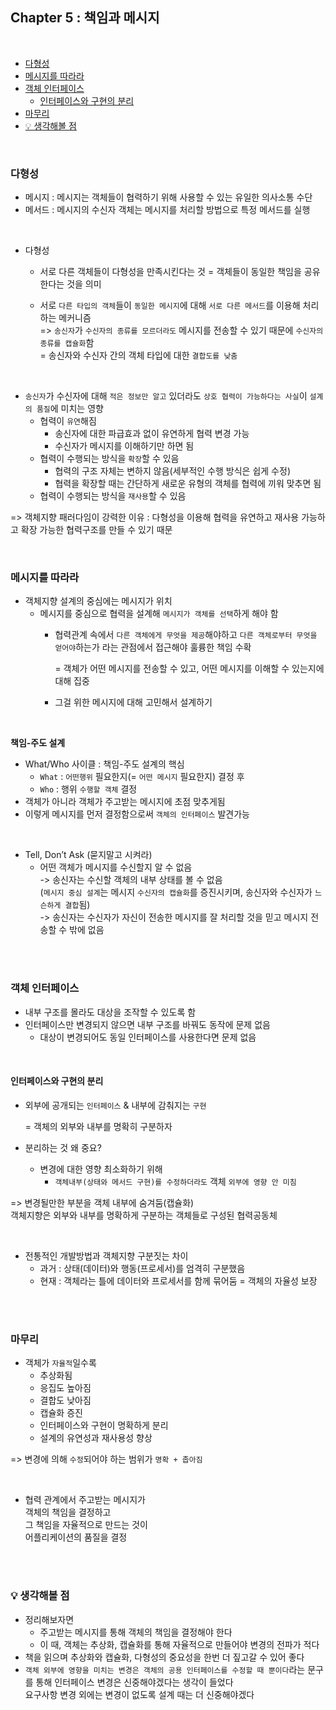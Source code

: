 ## Chapter 5 : 책임과 메시지  

<br/>  

- [다형성](#다형성)
- [메시지를 따라라](#메시지를-따라라)
- [객체 인터페이스](#객체-인터페이스)
  - [인터페이스와 구현의 분리](#인터페이스와-구현의-분리)
- [마무리](#마무리)  
- [💡 생각해볼 점](#-생각해볼-점)    

<br/> 

### 다형성    
- 메시지 : 메시지는 객체들이 협력하기 위해 사용할 수 있는 유일한 의사소통 수단
- 메서드 :  메시지의 수신자 객체는 메시지를 처리할 방법으로 특정 메서드를 실행  

<br/>    

- 다형성
  - 서로 다른 객체들이 다형성을 만족시킨다는 것 = 객체들이 동일한 책임을 공유한다는 것을 의미   
  
  - 서로 `다른 타입의 객체`들이 `동일한 메시지`에 대해 `서로 다른 메서드`를 이용해 처리하는 메커니즘   
  => `송신자`가 `수신자의 종류를 모르더라도` 메시지를 전송할 수 있기 때문에 `수신자의 종류를 캡슐화`함     
    = 송신자와 수신자 간의 객체 타입에 대한 `결합도를 낮춤`              

<br/>   

- `송신자`가 수신자에 대해 `적은 정보만 알고` 있더라도 `상호 협력이 가능하다는 사실`이 `설계의 품질`에 미치는 영향     
  - 협력이 `유연`해짐   
    - 송신자에 대한 파급효과 없이 유연하게 협력 변경 가능
    - 수신자가 메시지를 이해하기만 하면 됨  
  - 협력이 수행되는 방식을 `확장`할 수 있음
    - 협력의 구조 자체는 변하지 않음(세부적인 수행 방식은 쉽게 수정)
    - 협력을 확장할 때는 간단하게 새로운 유형의 객체를 협력에 끼워 맞추면 됨  
  - 협력이 수행되는 방식을 `재사용`할 수 있음  

=> 객체지향 패러다임이 강력한 이유 : 다형성을 이용해 협력을 유연하고 재사용 가능하고 확장 가능한 협력구조를 만들 수 있기 때문

<br/>

### 메시지를 따라라
- 객체지향 설계의 중심에는 메시지가 위치   
  - 메시지를 중심으로 협력을 설계해 `메시지가 객체를 선택`하게 해야 함  
    - 협력관계 속에서 `다른 객체에게 무엇을 제공`해야하고 `다른 객체로부터 무엇을 얻어야`하는가 라는 관점에서 접근해야 훌륭한 책임 수확   
    
      = 객체가 어떤 메시지를 전송할 수 있고, 어떤 메시지를 이해할 수 있는지에 대해 집중

    - 그걸 위한 메시지에 대해 고민해서 설계하기   

<br/>

**책임-주도 설계**  
- What/Who 사이클 : 책임-주도 설계의 핵심  
  - `What` : `어떤행위` 필요한지(= `어떤 메시지` 필요한지) 결정 후   
  - `Who` : 행위 `수행할 객체` 결정
- 객체가 아니라 객체가 주고받는 메시지에 초점 맞추게됨    
- 이렇게 메시지를 먼저 결정함으로써 `객체의 인터페이스` 발견가능  

<br/>

- Tell, Don’t Ask (묻지말고 시켜라)
  - 어떤 객체가 메시지를 수신할지 알 수 없음    
    -> 송신자는 수신할 객체의 내부 상태를 볼 수 없음   
      (`메시지 중심 설계`는 메시지 `수신자의 캡슐화`를 증진시키며, 송신자와 수신자가 `느슨하게 결합`됨)       
    -> 송신자는 수신자가 자신이 전송한 메시지를 잘 처리할 것을 믿고 메시지 전송할 수 밖에 없음     

<br/><br/>

### 객체 인터페이스     
- 내부 구조를 몰라도 대상을 조작할 수 있도록 함  
- 인터페이스만 변경되지 않으면 내부 구조를 바꿔도 동작에 문제 없음
  - 대상이 변경되어도 동일 인터페이스를 사용한다면 문제 없음

<br/>

#### 인터페이스와 구현의 분리     
   
- 외부에 공개되는 `인터페이스`  & 내부에 감춰지는 `구현`   

  = 객체의 외부와 내부를 명확히 구분하자
 
- 분리하는 것 왜 중요?
  - 변경에 대한 영향 최소화하기 위해    
    - `객체내부(상태와 메서드 구현)를 수정하더라도` 객체 `외부에 영향 안 미침`      

=> 변경될만한 부분을 객체 내부에 숨겨둠(캡슐화)     
객체지향은 외부와 내부를 명확하게 구분하는 객체들로 구성된 협력공동체   

<br/>

- 전통적인 개발방법과 객체지향 구분짓는 차이  
  - 과거 : 상태(데이터)와 행동(프로세서)를 엄격히 구분했음
  - 현재 : 객체라는 틀에 데이터와 프로세서를 함께 묶어둠 = 객체의 자율성 보장  

<br/><br/>

### 마무리

- 객체가 `자율적`일수록 
  - 추상화됨
  - 응집도 높아짐 
  - 결합도 낮아짐
  - 캡슐화 증진
  - 인터페이스와 구현이 명확하게 분리
  - 설계의 유연성과 재사용성 향상
  
=> 변경에 의해 `수정`되어야 하는 범위가 `명확 + 좁아짐`    

<br/>

- 협력 관계에서 주고받는 메시지가        
  객체의 책임을 결정하고     
  그 책임을 자율적으로 만드는 것이     
  어플리케이션의 품질을 결정    

<br/><br/>

### 💡 생각해볼 점

- 정리해보자면 
  - 주고받는 메시지를 통해 객체의 책임을 결정해야 한다 
  - 이 때, 객체는 추상화, 캡슐화를 통해 자율적으로 만들어야 변경의 전파가 적다   
- 책을 읽으며 추상화와 캡슐화, 다형성의 중요성을 한번 더 짚고갈 수 있어 좋다  
- `객체 외부에 영향을 미치는 변경은 객체의 공용 인터페이스를 수정할 때 뿐이다`라는 문구를 통해 인터페이스 변경은 신중해야겠다는 생각이 들었다   
  요구사항 변경 외에는 변경이 없도록 설계 때는 더 신중해야겠다   

<br/>  
